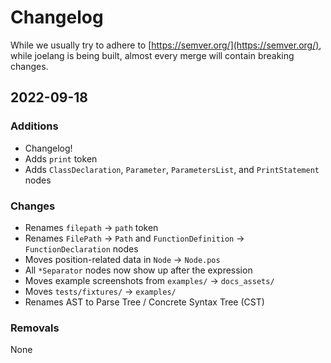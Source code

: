 # Changelog

While we usually try to adhere to [https://semver.org/](https://semver.org/), while joelang is being built, almost every merge will contain breaking changes.

## 2022-09-18

### Additions
- Changelog!
- Adds `print` token
- Adds `ClassDeclaration`, `Parameter`, `ParametersList`, and `PrintStatement` nodes

### Changes
- Renames `filepath` -> `path` token
- Renames `FilePath` -> `Path` and `FunctionDefinition` -> `FunctionDeclaration` nodes
- Moves position-related data in `Node` -> `Node.pos`
- All `*Separator` nodes now show up after the expression
- Moves example screenshots from `examples/` -> `docs_assets/`
- Moves `tests/fixtures/` -> `examples/`
- Renames AST to Parse Tree / Concrete Syntax Tree (CST)

### Removals
None
